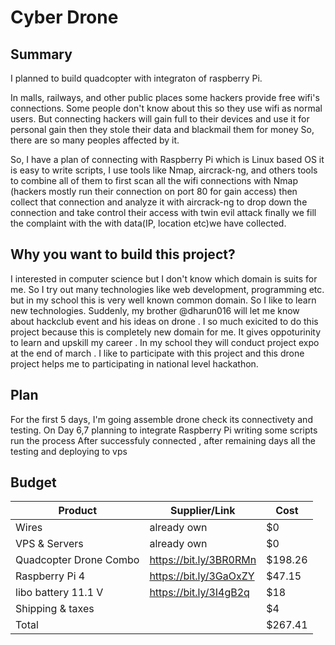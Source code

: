 # Cyber Drone

## Summary

I planned to build quadcopter with integraton of raspberry Pi.

In malls, railways, and other public places some hackers provide free wifi's connections. Some people don't know about this so they use wifi as normal users. But connecting hackers will gain full to their devices and use it for personal gain then they stole their data and blackmail them for money So, there are so many peoples affected by it.

So, I have a plan of connecting with Raspberry Pi which is Linux based OS it is easy to write scripts, I use tools like Nmap, aircrack-ng, and others tools to combine all of them to first scan all the wifi connections with Nmap (hackers mostly run their connection on port 80 for gain access) then collect that connection and analyze it with aircrack-ng to drop down the connection and take control their access with twin evil attack finally we fill the complaint with the with data(IP, location etc)we have collected.


## Why you want to build this project?
I interested in computer science but I don't know which domain is suits for me. So I try out many technologies like web development, programming etc. but in my school this is very well known common domain. So I like to learn new technologies. Suddenly, my brother @dharun016  will let me know about hackclub event and his ideas on drone . I so much exicited to do this project because this is completely new domain for me. It gives oppoturinity to learn and upskill my career . In my school they will conduct project expo at the end of march . I like to participate with this project and this drone project helps me to participating in national level hackathon.
 
## Plan

For the first 5 days, I'm going assemble drone check its connectivety and testing. On Day 6,7 planning to integrate Raspberry Pi writing some scripts run the process After successfuly connected , after remaining days all the testing and deploying to vps 

## Budget

| Product                  | Supplier/Link                         | Cost   |
| ------------------------ | ------------------------------------- | ------ |
| Wires                    |   already own                         | $0     |
| VPS & Servers            |   already own                         | $0     |
| Quadcopter Drone Combo   | https://bit.ly/3BR0RMn                | $198.26|
| Raspberry Pi 4           | https://bit.ly/3GaOxZY                | $47.15 |
| libo battery 11.1 V      | https://bit.ly/3I4gB2q                | $18    |
| Shipping & taxes         |                                       | $4     |
| Total                    |                                       | $267.41|
